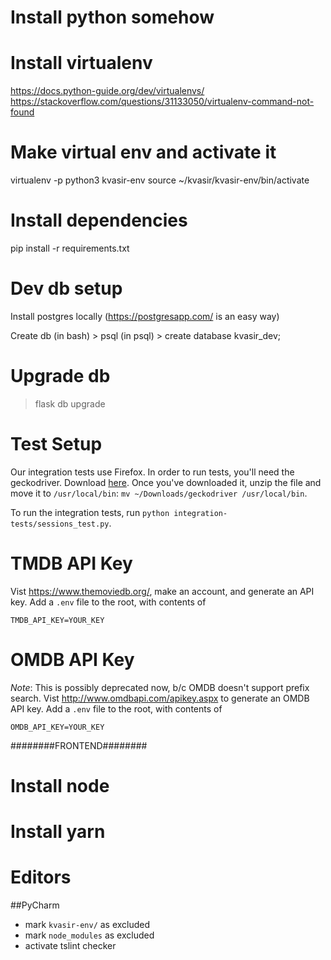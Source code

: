 # Install python somehow

# Install virtualenv

https://docs.python-guide.org/dev/virtualenvs/
https://stackoverflow.com/questions/31133050/virtualenv-command-not-found

# Make virtual env and activate it

virtualenv -p python3 kvasir-env
source ~/kvasir/kvasir-env/bin/activate

# Install dependencies

pip install -r requirements.txt

# Dev db setup

Install postgres locally (https://postgresapp.com/ is an easy way)

Create db
(in bash) > psql
(in psql) > create database kvasir_dev;

# Upgrade db

> flask db upgrade

# Test Setup

Our integration tests use Firefox. In order to run tests, you'll need the geckodriver. Download [here](https://github.com/mozilla/geckodriver/releases).
Once you've downloaded it, unzip the file and move it to `/usr/local/bin`: `mv ~/Downloads/geckodriver /usr/local/bin`.

To run the integration tests, run `python integration-tests/sessions_test.py`.

# TMDB API Key

Vist https://www.themoviedb.org/, make an account, and generate an API key. Add a `.env` file to the root, with contents of

```
TMDB_API_KEY=YOUR_KEY
```

# OMDB API Key

_Note_: This is possibly deprecated now, b/c OMDB doesn't support prefix search.
Vist http://www.omdbapi.com/apikey.aspx to generate an OMDB API key. Add a `.env` file to the root, with contents of

```
OMDB_API_KEY=YOUR_KEY
```

########FRONTEND########

# Install node

# Install yarn

# Editors

##PyCharm

- mark `kvasir-env/` as excluded
- mark `node_modules` as excluded
- activate tslint checker
